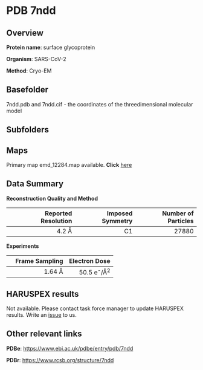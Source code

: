 # PDB 7ndd

## Overview

**Protein name**: surface glycoprotein

**Organism**: SARS-CoV-2

**Method**: Cryo-EM



## Basefolder

7ndd.pdb and 7ndd.cif - the coordinates of the threedimensional molecular model

## Subfolders









## Maps

Primary map emd_12284.map available. **Click** [here](http://ftp.wwpdb.org/pub/emdb/structures/EMD-12284/map/) 

## Data Summary
**Reconstruction Quality and Method**

|   | Reported Resolution | Imposed Symmetry | Number of Particles |
|---|-------------:|----------------:|--------------:|
|   |4.2 Å|C1|27880|

**Experiments**

|   | Frame Sampling | Electron Dose |
|---|-------------:|----------------:|
|   |1.64 Å|50.5 e<sup>-</sup>/Å<sup>2</sup>|

## HARUSPEX results

Not available. Please contact task force manager to update HARUSPEX results. Write an [issue](https://github.com/thorn-lab/coronavirus_structural_task_force/issues) to us.

## Other relevant links 
**PDBe**:  https://www.ebi.ac.uk/pdbe/entry/pdb/7ndd
 
**PDBr**: https://www.rcsb.org/structure/7ndd 
